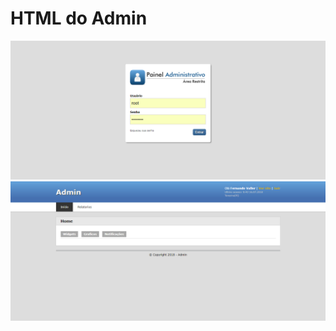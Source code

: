 # HTML do Admin

![admin-base-html](https://raw.githubusercontent.com/fvaller/admin-base-html/master/screenshot-login.png)
![admin-base-html](https://raw.githubusercontent.com/fvaller/admin-base-html/master/screenshot-principal.png)


